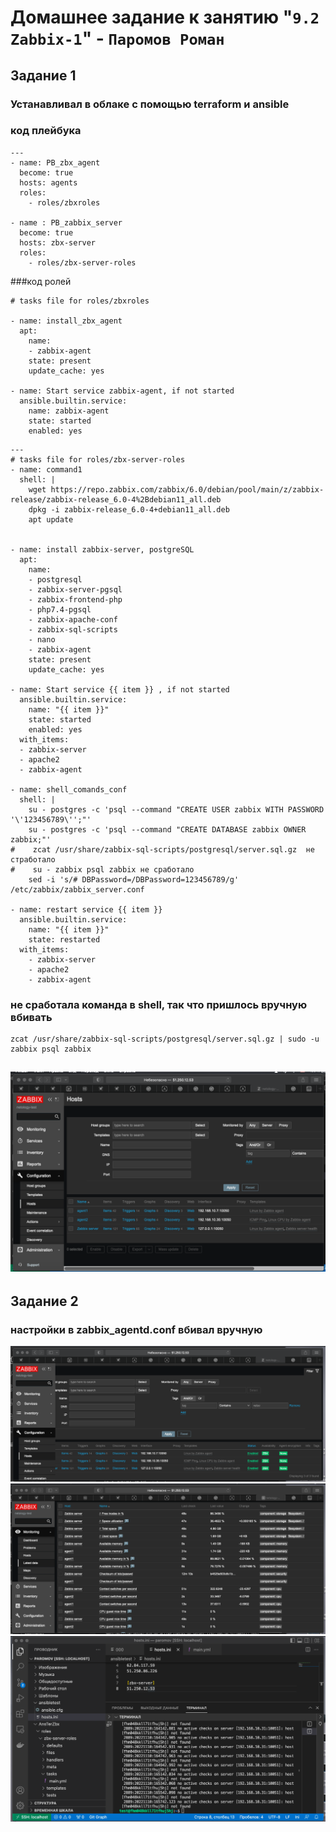 # Домашнее задание к занятию "`9.2 Zabbix-1`" - `Паромов Роман`

## Задание 1
### Устанавливал в облаке с помощью terraform и ansible

### код плейбука
```
---
- name: PB_zbx_agent
  become: true
  hosts: agents
  roles:
    - roles/zbxroles

- name : PB_zabbix_server
  become: true
  hosts: zbx-server
  roles:
    - roles/zbx-server-roles
```
###код ролей
```
# tasks file for roles/zbxroles

- name: install_zbx_agent
  apt:
    name:
    - zabbix-agent
    state: present
    update_cache: yes

- name: Start service zabbix-agent, if not started
  ansible.builtin.service:
    name: zabbix-agent
    state: started
    enabled: yes
```
```
---
# tasks file for roles/zbx-server-roles
- name: command1
  shell: |
    wget https://repo.zabbix.com/zabbix/6.0/debian/pool/main/z/zabbix-release/zabbix-release_6.0-4%2Bdebian11_all.deb
    dpkg -i zabbix-release_6.0-4+debian11_all.deb
    apt update


- name: install zabbix-server, postgreSQL
  apt:
    name:
    - postgresql
    - zabbix-server-pgsql
    - zabbix-frontend-php
    - php7.4-pgsql
    - zabbix-apache-conf
    - zabbix-sql-scripts
    - nano
    - zabbix-agent
    state: present
    update_cache: yes

- name: Start service {{ item }} , if not started
  ansible.builtin.service:
    name: "{{ item }}"
    state: started
    enabled: yes
  with_items: 
  - zabbix-server
  - apache2
  - zabbix-agent

- name: shell_comands_conf
  shell: |
    su - postgres -c 'psql --command "CREATE USER zabbix WITH PASSWORD '\'123456789\'';"'
    su - postgres -c 'psql --command "CREATE DATABASE zabbix OWNER zabbix;"'
#    zcat /usr/share/zabbix-sql-scripts/postgresql/server.sql.gz  не стработало
#    su - zabbix psql zabbix не сработало
    sed -i 's/# DBPassword=/DBPassword=123456789/g' /etc/zabbix/zabbix_server.conf

- name: restart service {{ item }}
  ansible.builtin.service:
    name: "{{ item }}"
    state: restarted
  with_items: 
    - zabbix-server
    - apache2
    - zabbix-agent
```
### не сработала команда в shell, так что пришлось вручную вбивать
```
zcat /usr/share/zabbix-sql-scripts/postgresql/server.sql.gz | sudo -u zabbix psql zabbix
```
![](https://github.com/Romera14/homework_9-03/blob/main/Снимок%20экрана%202022-11-10%20в%2019.51.38.png)
---
## Задание 2
### настройки в zabbix_agentd.conf вбивал вручную
![](https://github.com/Romera14/homework_9-03/blob/main/Снимок%20экрана%202022-11-10%20в%2019.52.29.png)
![](https://github.com/Romera14/homework_9-03/blob/main/Снимок%20экрана%202022-11-10%20в%2019.56.21.png)
![](https://github.com/Romera14/homework_9-03/blob/main/Снимок%20экрана%202022-11-10%20в%2019.59.07.png)
